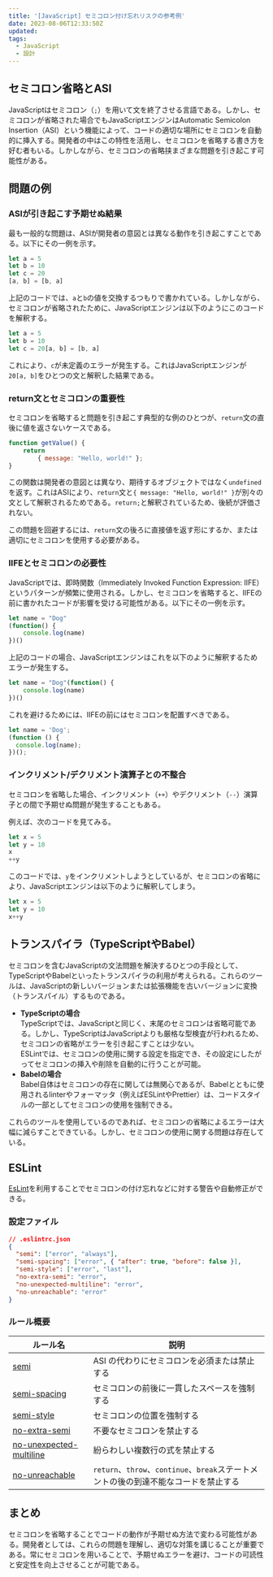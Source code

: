 ```yaml
---
title: '[JavaScript] セミコロン付け忘れリスクの参考例'
date: 2023-08-06T12:33:50Z
updated:
tags:
  - JavaScript
  - 設計
---
```


## セミコロン省略とASI

JavaScriptはセミコロン（`;`）を用いて文を終了させる言語である。しかし、セミコロンが省略された場合でもJavaScriptエンジンはAutomatic Semicolon Insertion（ASI）という機能によって、コードの適切な場所にセミコロンを自動的に挿入する。開発者の中はこの特性を活用し、セミコロンを省略する書き方を好む者もいる。しかしながら、セミコロンの省略挟まざまな問題を引き起こす可能性がある。

## 問題の例

### ASIが引き起こす予期せぬ結果

最も一般的な問題は、ASIが開発者の意図とは異なる動作を引き起こすことである。以下にその一例を示す。

<!-- prettier-ignore -->
```js
let a = 5
let b = 10
let c = 20
[a, b] = [b, a]
```

上記のコードでは、`a`と`b`の値を交換するつもりで書かれている。しかしながら、セミコロンが省略されたために、JavaScriptエンジンは以下のようにこのコードを解釈する。

<!-- prettier-ignore -->
```js
let a = 5
let b = 10
let c = 20[a, b] = [b, a]
```

これにより、`c`が未定義のエラーが発生する。これはJavaScriptエンジンが`20[a, b]`をひとつの文と解釈した結果である。

### return文とセミコロンの重要性

セミコロンを省略すると問題を引き起こす典型的な例のひとつが、`return`文の直後に値を返さないケースである。

<!-- prettier-ignore -->
```js
function getValue() {
    return 
        { message: "Hello, world!" };
}
```

この関数は開発者の意図とは異なり、期待するオブジェクトではなく`undefined`を返す。これはASIにより、`return`文と`{ message: "Hello, world!" }`が別々の文として解釈されるためである。`return;`と解釈されているため、後続が評価されない。

この問題を回避するには、`return`文の後ろに直接値を返す形にするか、または適切にセミコロンを使用する必要がある。

### IIFEとセミコロンの必要性

JavaScriptでは、即時関数（Immediately Invoked Function Expression: IIFE）というパターンが頻繁に使用される。しかし、セミコロンを省略すると、IIFEの前に書かれたコードが影響を受ける可能性がある。以下にその一例を示す。

<!-- prettier-ignore -->
```js
let name = "Dog"
(function() {
    console.log(name)
})()
```

上記のコードの場合、JavaScriptエンジンはこれを以下のように解釈するためエラーが発生する。

<!-- prettier-ignore -->
```js
let name = "Dog"(function() {
    console.log(name)
})()
```

これを避けるためには、IIFEの前にはセミコロンを配置すべきである。

```js
let name = 'Dog';
(function () {
  console.log(name);
})();
```

### インクリメント/デクリメント演算子との不整合

セミコロンを省略した場合、インクリメント（`++`）やデクリメント（`--`）演算子との間で予期せぬ問題が発生することもある。

例えば、次のコードを見てみる。

<!-- prettier-ignore -->
```js
let x = 5
let y = 10
x
++y
```

このコードでは、`y`をインクリメントしようとしているが、セミコロンの省略により、JavaScriptエンジンは以下のように解釈してしまう。

<!-- prettier-ignore -->
```js
let x = 5
let y = 10
x++y
```

## トランスパイラ（TypeScriptやBabel）

セミコロンを含むJavaScriptの文法問題を解決するひとつの手段として、TypeScriptやBabelといったトランスパイラの利用が考えられる。これらのツールは、JavaScriptの新しいバージョンまたは拡張機能を古いバージョンに変換（トランスパイル）するものである。

- **TypeScriptの場合**  
  TypeScriptでは、JavaScriptと同じく、末尾のセミコロンは省略可能である。しかし、TypeScriptはJavaScriptよりも厳格な型検査が行われるため、セミコロンの省略がエラーを引き起こすことは少ない。  
  ESLintでは、セミコロンの使用に関する設定を指定でき、その設定にしたがってセミコロンの挿入や削除を自動的に行うことが可能。
- **Babelの場合**  
  Babel自体はセミコロンの存在に関しては無関心であるが、Babelとともに使用されるlinterやフォーマッタ（例えばESLintやPrettier）は、コードスタイルの一部としてセミコロンの使用を強制できる。

これらのツールを使用しているのであれば、セミコロンの省略によるエラーは大幅に減らすことできている。しかし、セミコロンの使用に関する問題は存在している。

## ESLint

[EsLint](https://eslint.org/)を利用することでセミコロンの付け忘れなどに対する警告や自動修正ができる。

### 設定ファイル

```json
// .eslintrc.json
{
  "semi": ["error", "always"],
  "semi-spacing": ["error", { "after": true, "before": false }],
  "semi-style": ["error", "last"],
  "no-extra-semi": "error",
  "no-unexpected-multiline": "error",
  "no-unreachable": "error"
}
```

### ルール概要

| ルール名                                                                                | 説明                                                                                 |
| --------------------------------------------------------------------------------------- | ------------------------------------------------------------------------------------ |
| [semi](https://eslint.org/docs/latest/rules/semi)                                       | ASI の代わりにセミコロンを必須または禁止する                                         |
| [semi-spacing](https://eslint.org/docs/latest/rules/semi-spacing)                       | セミコロンの前後に一貫したスペースを強制する                                         |
| [semi-style](https://eslint.org/docs/latest/rules/semi-style)                           | セミコロンの位置を強制する                                                           |
| [no-extra-semi](https://eslint.org/docs/latest/rules/no-extra-semi)                     | 不要なセミコロンを禁止する                                                           |
| [no-unexpected-multiline](https://eslint.org/docs/latest/rules/no-unexpected-multiline) | 紛らわしい複数行の式を禁止する                                                       |
| [no-unreachable](https://eslint.org/docs/latest/rules/no-unreachable)                   | `return`、`throw`、`continue`、`break`ステートメントの後の到達不能なコードを禁止する |

## まとめ

セミコロンを省略することでコードの動作が予期せぬ方法で変わる可能性がある。開発者としては、これらの問題を理解し、適切な対策を講じることが重要である。常にセミコロンを用いることで、予期せぬエラーを避け、コードの可読性と安定性を向上させることが可能である。
